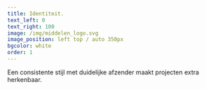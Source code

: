 ```yaml
---
title: Identiteit.
text_left: 0
text_right: 100
image: /img/middelen_logo.svg
image_position: left top / auto 350px
bgcolor: white
order: 1
---
```


Een consistente stijl met duidelijke afzender maakt projecten extra herkenbaar.